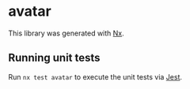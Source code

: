 # avatar

This library was generated with [Nx](https://nx.dev).

## Running unit tests

Run `nx test avatar` to execute the unit tests via [Jest](https://jestjs.io).
